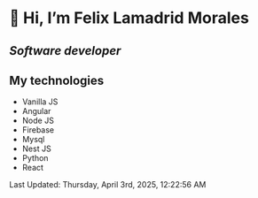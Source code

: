 #  👋 Hi, I’m Felix Lamadrid Morales
## _Software developer_

## My technologies
- Vanilla JS
- Angular
- Node JS
- Firebase
- Mysql
- Nest JS
- Python
- React

<!--RECENT_ACTIVITY:start-->
<!--RECENT_ACTIVITY:end-->
<!--RECENT_ACTIVITY:last_update-->
Last Updated: Thursday, April 3rd, 2025, 12:22:56 AM
<!--RECENT_ACTIVITY:last_update_end-->
